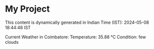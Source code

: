 # My Project

This content is dynamically generated in Indian Time (IST): 2024-05-08 18:44:48 IST


Current Weather in Coimbatore:
Temperature: 35.88 °C
Condition: few clouds
